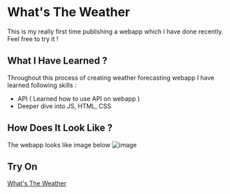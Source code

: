 # What's The Weather 
This is my really first time publishing a webapp which I have done recently. Feel free to try it ! 
## What I Have Learned ?
Throughout this process of creating weather forecasting webapp I have learned following skills : 
- API ( Learned how to use API on webapp )
- Deeper dive into JS, HTML, CSS
## How Does It Look Like ? 
The webapp looks like image below 
![image](https://github.com/SzeLer/How-s-The-Weather/assets/110224149/85e85791-95f9-4733-9f82-fbeeef57244d)
## Try On
[What's The Weather](https://szeler.github.io/SzeLer.github.io-What-s-The-Weather/)

